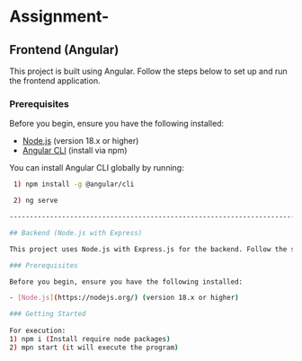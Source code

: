 # Assignment-

## Frontend (Angular)

This project is built using Angular. Follow the steps below to set up and run the frontend application.

### Prerequisites

Before you begin, ensure you have the following installed:

- [Node.js](https://nodejs.org/) (version 18.x or higher)
- [Angular CLI](https://angular.io/cli) (install via npm)

You can install Angular CLI globally by running:

```bash
 1) npm install -g @angular/cli

 2) ng serve

-------------------------------------------------------------------------

## Backend (Node.js with Express)

This project uses Node.js with Express.js for the backend. Follow the steps below to set up and run the backend application.

### Prerequisites

Before you begin, ensure you have the following installed:

- [Node.js](https://nodejs.org/) (version 18.x or higher)

### Getting Started
 
For execution:
1) npm i (Install require node packages)
2) mpn start (it will execute the program)


